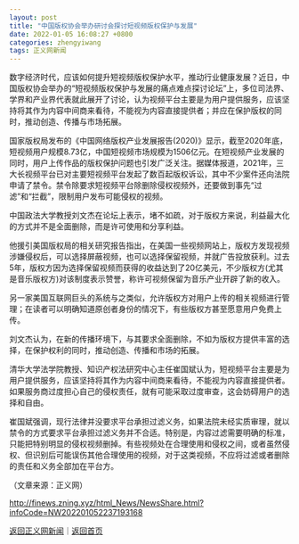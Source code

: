 ```yaml
---
layout: post
title: "中国版权协会举办研讨会探讨短视频版权保护与发展"
date: 2022-01-05 16:08:27 +0800
categories: zhengyiwang
tags: 正义网新闻
---
```

<p>数字经济时代，应该如何提升短视频版权保护水平，推动行业健康发展？近日，中国版权协会举办的“短视频版权保护与发展的痛点难点探讨论坛”上，多位司法界、学界和产业界代表就此展开了讨论，认为视频平台主要是为用户提供服务，应该坚持将其作为内容中间商来看待，不能视为内容直接提供者；并应在保护版权的同时，推动创造、传播与市场拓展。</p>
 <p>国家版权局发布的《中国网络版权产业发展报告(2020)》显示，截至2020年底，短视频用户规模8.73亿，中国短视频市场规模为1506亿元。在短视频产业发展的同时，用户上传作品的版权保护问题也引发广泛关注。据媒体报道，2021年，三大长视频平台已对主要短视频平台发起了数百起版权诉讼，其中不少案件还向法院申请了禁令。禁令除要求短视频平台除删除侵权视频外，还要做到事先“过滤”和“拦截”，限制用户发布可能侵权的视频。</p>
 <p>中国政法大学教授刘文杰在论坛上表示，堵不如疏，对于版权方来说，利益最大化的方式并不是全面删除，而是许可使用和分享利益。</p>
 <p>他援引美国版权局的相关研究报告指出，在美国一些视频网站上，版权方发现视频涉嫌侵权后，可以选择屏蔽视频，也可以选择保留视频，并就广告投放获利。过去5年，版权方因为选择保留视频而获得的收益达到了20亿美元，不少版权方(尤其是音乐版权方)对该制度表示赞誉，称许可视频保留为音乐产业开辟了新的收入。</p>
 <p>另一家美国互联网巨头的系统与之类似，允许版权方对用户上传的相关视频进行管理；在读者可以明确知道原创者身份的情况下，有些版权方甚至愿意用户免费上传。</p>
 <p>刘文杰认为，在新的传播环境下，与其要求全面删除，不如为版权方提供丰富的选择，在保护权利的同时，推动创造、传播和市场的拓展。</p>
 <p>清华大学法学院教授、知识产权法研究中心主任崔国斌认为，短视频平台主要是为用户提供服务，应该坚持将其作为内容中间商来看待，不能视为内容直接提供者。如果服务商过度担心自己的侵权责任，就有可能采取过度审查，这会妨碍用户的选择和自由。</p>
 <p>崔国斌强调，现行法律并没要求平台承担过滤义务，如果法院未经实质审理，就以禁令的方式要求平台承担过滤义务并不合适。特别是，内容过滤需要明确的标准，只能把特别明显的侵权视频删掉。有些视频处在合理使用和侵权之间，或者虽然侵权、但识别后可能误伤其他合理使用的视频，对于这类视频，不应将过滤或者删除的责任和义务全部加在平台方。</p><p class="em_media">（文章来源：正义网）</p>

<http://finews.zning.xyz/html_News/NewsShare.html?infoCode=NW202201052237193168>

[返回正义网新闻](//finews.withounder.com/category/zhengyiwang.html)｜[返回首页](//finews.withounder.com/)